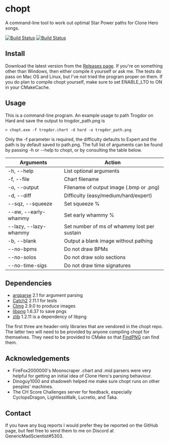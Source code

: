 # chopt

A command-line tool to work out optimal Star Power paths for Clone Hero songs.

[![Build Status](https://travis-ci.com/GenericMadScientist/chopt.svg?branch=develop)](https://travis-ci.com/GenericMadScientist/chopt)
[![Build Status](https://ci.appveyor.com/api/projects/status/github/GenericMadScientist/chopt?branch=develop&svg=true)](https://ci.appveyor.com/project/GenericMadScientist/chopt)

## Install

Download the latest version from the [Releases page](../../releases). If you're
on something other than Windows, then either compile it yourself or ask me. The
tests do pass on Mac OS and Linux, but I've not tried the program proper on
them. If you do plan to compile chopt yourself, make sure to set ENABLE_LTO to
ON in your CMakeCache.

## Usage

This is a command-line program. An example usage to path Trogdor on Hard and
save the output to trogdor_path.png is

```
> chopt.exe -f trogdor.chart -d hard -o trogdor_path.png
```

Only the -f parameter is required, the difficulty defaults to Expert and the
path is by default saved to path.png. The full list of arguments can be found
by passing -h or --help to chopt, or by consulting the table below.

| Arguments             | Action                                      |
| --------------------- | ------------------------------------------- |
| -h, --help            | List optional arguments                     |
| -f, --file            | Chart filename                              |
| -o, --output          | Filename of output image (.bmp or .png)     |
| -d, --diff            | Difficulty (easy/medium/hard/expert)        |
| --sqz, --squeeze      | Set squeeze %                               |
| --ew, --early-whammy  | Set early whammy %                          |
| --lazy, --lazy-whammy | Set number of ms of whammy lost per sustain |
| -b, --blank           | Output a blank image without pathing        |
| --no-bpms             | Do not draw BPMs                            |
| --no-solos            | Do not draw solo sections                   |
| --no-time-sigs        | Do not draw time signatures                 |

## Dependencies

* [argparse](https://github.com/p-ranav/argparse) 2.1 for argument parsing
* [Catch2](https://github.com/catchorg/Catch2) 2.11.1 for tests
* [CImg](https://cimg.eu) 2.9.0 to produce images
* [libpng](http://libpng.org/pub/png/libpng.html) 1.6.37 to save pngs
* [zlib](https://zlib.net) 1.2.11 is a dependency of libpng

The first three are header-only libraries that are vendored in the chopt repo.
The latter two will need to be provided by anyone compiling chopt for
themselves. They need to be provided to CMake so that
[FindPNG](https://cmake.org/cmake/help/latest/module/FindPNG.html) can find
them.

## Acknowledgements

* FireFox2000000's Moonscraper .chart and .mid parsers were very helpful for
getting an initial idea of Clone Hero's parsing behaviour.
* Dinoguy1000 and shadoweh helped me make sure chopt runs on other peoples'
machines.
* The CH Score Challenges server for feedback, especially CyclopsDragon,
LightlessWalk, Lucretio, and Taka.

## Contact

If you have any bug reports I would prefer they be reported on the GitHub page,
but feel free to send them to me on Discord at GenericMadScientist#5303.
